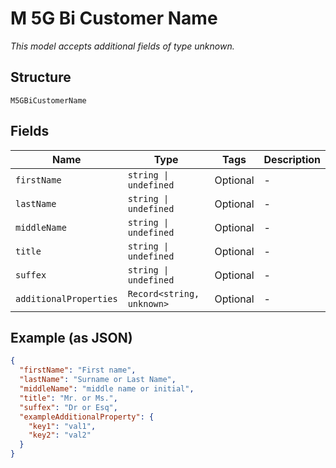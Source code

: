 
# M 5G Bi Customer Name

*This model accepts additional fields of type unknown.*

## Structure

`M5GBiCustomerName`

## Fields

| Name | Type | Tags | Description |
|  --- | --- | --- | --- |
| `firstName` | `string \| undefined` | Optional | - |
| `lastName` | `string \| undefined` | Optional | - |
| `middleName` | `string \| undefined` | Optional | - |
| `title` | `string \| undefined` | Optional | - |
| `suffex` | `string \| undefined` | Optional | - |
| `additionalProperties` | `Record<string, unknown>` | Optional | - |

## Example (as JSON)

```json
{
  "firstName": "First name",
  "lastName": "Surname or Last Name",
  "middleName": "middle name or initial",
  "title": "Mr. or Ms.",
  "suffex": "Dr or Esq",
  "exampleAdditionalProperty": {
    "key1": "val1",
    "key2": "val2"
  }
}
```

